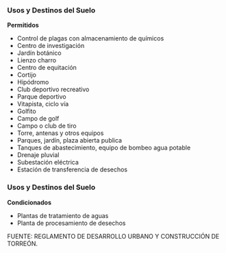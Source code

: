 ﻿
### Usos y Destinos del Suelo

**Permitidos**

* Control de plagas con almacenamiento de químicos
* Centro de investigación
* Jardín botánico
* Lienzo charro
* Centro de equitación
* Cortijo
* Hipódromo
* Club deportivo recreativo
* Parque deportivo
* Vitapista, ciclo vía
* Golfito
* Campo de golf
* Campo o club de tiro
* Torre, antenas y otros equipos
* Parques, jardín, plaza abierta publica
* Tanques de abastecimiento, equipo de bombeo agua potable
* Drenaje pluvial
* Subestación eléctrica
* Estación de transferencia de desechos

### Usos y Destinos del Suelo

**Condicionados**

* Plantas de tratamiento de aguas
* Planta de procesamiento de desechos

FUENTE: REGLAMENTO DE DESARROLLO URBANO Y CONSTRUCCIÓN DE TORREÓN.
